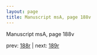 ```yaml
---
layout: page
title: Manuscript msA, page 188v
---
```


Manuscript msA, page 188v

prev:  [188r](../188r) | next:  [189r](../189r)
